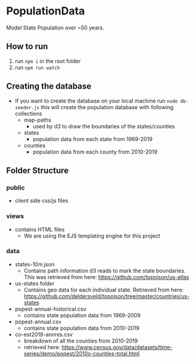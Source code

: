 # PopulationData
Model State Population over ~50 years.

## How to run
1. run `npm i` in the root folder
2. run `npm run watch`

## Creating the database
* If you want to create the database on your local machine run `node db-seeder.js` this will create the population database with following collections
    * map-paths
        * used by d3 to draw the boundaries of the states/counties
    * states
        * population data from each state from 1969-2019
    * counties
        * population data from each county from 2010-2019

## Folder Structure

### public
* client side css/js files

### views
* contains HTML files
    * We are using the EJS templating engine for this project


### data
* states-10m.json
    * Contains path information d3 reads to mark the state boundaries. This was retrieved from here: https://github.com/topojson/us-atlas
* us-states folder
    * Contains geo data for each individual state. Retrieved from here: https://github.com/deldersveld/topojson/tree/master/countries/us-states
* popest-annual-historical.csv
    * contains state population data from 1969-2009
* popest-annual.csv
    * contains state population data from 2010-2019
* co-est2019-annres.csv
    * breakdown of all the counties from 2010-2019 
    * retrieved here: https://www.census.gov/data/datasets/time-series/demo/popest/2010s-counties-total.html